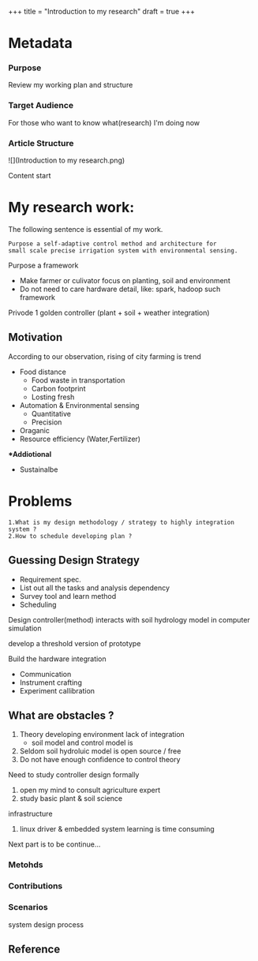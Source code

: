 +++
title = "Introduction to my research"
draft = true
+++

# Metadata 
### Purpose
Review my working plan and structure

### Target Audience
For those who want to know what(research) I'm doing now

### Article Structure

![](Introduction to my research.png)
 

Content start

# My research work:
The following sentence is essential of my work.
	
	Purpose a self-adaptive control method and architecture for 
	small scale precise irrigation system with environmental sensing.

Purpose a framework

- Make farmer or culivator focus on planting, soil and environment
- Do not need to care hardware detail, like: spark, hadoop such framework

Privode 1 golden controller (plant + soil + weather integration)

## Motivation

According to our observation, rising of city farming is trend

- Food distance 
    -  Food waste in transportation 
    -  Carbon footprint
    -  Losting fresh
- Automation & Environmental sensing
    - Quantitative
    - Precision
- Oraganic
- Resource efficiency (Water,Fertilizer)

__*Addiotional__

- Sustainalbe


# Problems
    1.What is my design methodology / strategy to highly integration system ?
    2.How to schedule developing plan ?

## Guessing Design Strategy

- Requirement spec.
- List out all the tasks and analysis dependency
- Survey tool and learn method 
- Scheduling


Design controller(method) interacts with soil hydrology model in computer simulation 

develop a threshold version of prototype


Build the hardware integration

- Communication 
- Instrument crafting
- Experiment callibration

## What are obstacles ?


1. Theory developing environment lack of integration
	- soil model and control model is 
2. Seldom soil hydroluic model is open source / free
3. Do not have enough confidence to control theory

Need to study controller design formally

1. open my mind to consult agriculture expert
2. study basic plant & soil science


infrastructure

1. linux driver & embedded system learning is time consuming

Next part is to be continue...



### Metohds	

### Contributions

### Scenarios

system design process




## Reference